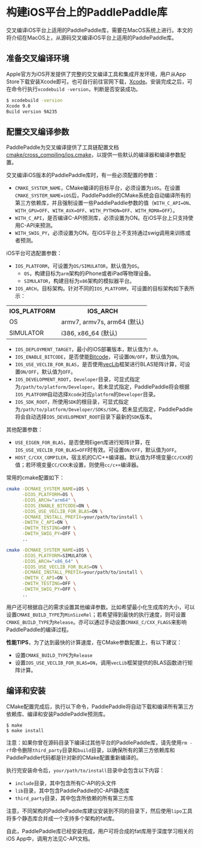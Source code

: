 # 构建iOS平台上的PaddlePaddle库
交叉编译iOS平台上适用的PaddlePaddle库，需要在MacOS系统上进行。本文的将介绍在MacOS上，从源码交叉编译iOS平台上适用的PaddlePaddle库。

## 准备交叉编译环境
Apple官方为iOS开发提供了完整的交叉编译工具和集成开发环境，用户从App Store下载安装Xcode即可。也可自行前往官网下载，[Xcode](https://developer.apple.com/cn/xcode/)。安装完成之后，可在命令行执行`xcodebuild -version`，判断是否安装成功。

```bash
$ xcodebuild -version
Xcode 9.0
Build version 9A235
```

## 配置交叉编译参数

PaddlePaddle为交叉编译提供了工具链配置文档[cmake/cross_compiling/ios.cmake](https://github.com/PaddlePaddle/Paddle/blob/develop/cmake/cross_compiling/ios.cmake)，以提供一些默认的编译器和编译参数配置。

交叉编译iOS版本的PaddlePaddle库时，有一些必须配置的参数：

- `CMAKE_SYSTEM_NAME`，CMake编译的目标平台，必须设置为`iOS`。在设置`CMAKE_SYSTEM_NAME=iOS`后，PaddlePaddle的CMake系统会自动编译所有的第三方依赖库，并且强制设置一些PaddlePaddle参数的值（`WITH_C_API=ON`、`WITH_GPU=OFF`、`WITH_AVX=OFF`、`WITH_PYTHON=OFF`、`WITH_RDMA=OFF`）。
- `WITH_C_API`，是否编译C-API预测库，必须设置为ON。在iOS平台上只支持使用C-API来预测。
- `WITH_SWIG_PY`，必须设置为ON。在iOS平台上不支持通过swig调用来训练或者预测。

iOS平台可选配置参数：

- `IOS_PLATFORM`，可设置为`OS/SIMULATOR`，默认值为`OS`。
  - `OS`，构建目标为`arm`架构的iPhone或者iPad等物理设备。
  - `SIMULATOR`，构建目标为`x86`架构的模拟器平台。
- `IOS_ARCH`，目标架构。针对不同的`IOS_PLATFORM`，可设置的目标架构如下表所示：

<table>
<tr><th>IOS_PLATFORM</th><th>IOS_ARCH</th></tr>
<tr><td>OS</td><td>armv7, armv7s, arm64 (默认)</td></tr>
<tr><td>SIMULATOR</td><td>i386, x86_64 (默认)</td></tr>
</table>

- `IOS_DEPLOYMENT_TARGET`，最小的iOS部署版本，默认值为`7.0`。
- `IOS_ENABLE_BITCODE`，是否使能[Bitcode](https://developer.apple.com/library/content/documentation/IDEs/Conceptual/AppDistributionGuide/AppThinning/AppThinning.html#//apple_ref/doc/uid/TP40012582-CH35-SW3)，可设置`ON/OFF`，默认值为`ON`。
- `IOS_USE_VECLIB_FOR_BLAS`，是否使用[vecLib](https://developer.apple.com/documentation/accelerate/veclib)框架进行BLAS矩阵计算，可设置`ON/OFF`，默认值为`OFF`。
- `IOS_DEVELOPMENT_ROOT`，`Developer`目录，可显式指定为`/path/to/platform/Developer`。若未显式指定，PaddlePaddle将会根据`IOS_PLATFORM`自动选择`Xcode`对应`platform`的`Developer`目录。
- `IOS_SDK_ROOT`，所使用`SDK`的根目录，可显式指定为`/path/to/platform/Developer/SDKs/SDK`。若未显式指定，PaddlePaddle将会自动选择`IOS_DEVELOPMENT_ROOT`目录下最新的`SDK`版本。

其他配置参数：

- `USE_EIGEN_FOR_BLAS`，是否使用Eigen库进行矩阵计算，在`IOS_USE_VECLIB_FOR_BLAS=OFF`时有效。可设置`ON/OFF`，默认值为`OFF`。
- `HOST_C/CXX_COMPILER`，宿主机的C/C++编译器。默认值为环境变量`CC/CXX`的值；若环境变量`CC/CXX`未设置，则使用`cc/c++`编译器。

常用的cmake配置如下：

```bash
cmake -DCMAKE_SYSTEM_NAME=iOS \
      -DIOS_PLATFORM=OS \
      -DIOS_ARCH="arm64" \
      -DIOS_ENABLE_BITCODE=ON \
      -DIOS_USE_VECLIB_FOR_BLAS=ON \
      -DCMAKE_INSTALL_PREFIX=your/path/to/install \
      -DWITH_C_API=ON \
      -DWITH_TESTING=OFF \
      -DWITH_SWIG_PY=OFF \
      ..
```

```bash
cmake -DCMAKE_SYSTEM_NAME=iOS \
      -DIOS_PLATFORM=SIMULATOR \
      -DIOS_ARCH="x86_64" \
      -DIOS_USE_VECLIB_FOR_BLAS=ON \
      -DCMAKE_INSTALL_PREFIX=your/path/to/install \
      -DWITH_C_API=ON \
      -DWITH_TESTING=OFF \
      -DWITH_SWIG_PY=OFF \
      ..
```

用户还可根据自己的需求设置其他编译参数。比如希望最小化生成库的大小，可以设置`CMAKE_BUILD_TYPE`为`MinSizeRel`；若希望得到最快的执行速度，则可设置`CMAKE_BUILD_TYPE`为`Release`。亦可以通过手动设置`CMAKE_C/CXX_FLAGS`来影响PaddlePaddle的编译过程。

**性能TIPS**，为了达到最快的计算速度，在CMake参数配置上，有以下建议：

- 设置`CMAKE_BUILD_TYPE`为`Release`
- 设置`IOS_USE_VECLIB_FOR_BLAS=ON`，调用`vecLib`框架提供的BLAS函数进行矩阵计算。

## 编译和安装

CMake配置完成后，执行以下命令，PaddlePaddle将自动下载和编译所有第三方依赖库、编译和安装PaddlePaddle预测库。

```
$ make
$ make install
```

注意：如果你曾在源码目录下编译过其他平台的PaddlePaddle库，请先使用`rm -rf`命令删除`third_party`目录和`build`目录，以确保所有的第三方依赖库和PaddlePaddle代码都是针对新的CMake配置重新编译的。

执行完安装命令后，`your/path/to/install`目录中会包含以下内容：

- `include`目录，其中包含所有C-API的头文件
- `lib`目录，其中包含PaddlePaddle的C-API静态库
- `third_party`目录，其中包含所依赖的所有第三方库

注意，不同架构的PaddlePaddle库建议安装到不同的目录下，然后使用`lipo`工具将多个静态库合并成一个支持多个架构的fat库。

自此，PaddlePaddle库已经安装完成，用户可将合成的fat库用于深度学习相关的iOS App中，调用方法见C-API文档。
